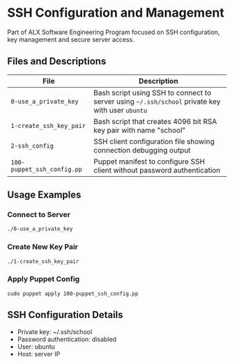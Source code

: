 # SSH Configuration and Management

Part of ALX Software Engineering Program focused on SSH configuration, key management and secure server access.

## Files and Descriptions

| File | Description |
|------|-------------|
| `0-use_a_private_key` | Bash script using SSH to connect to server using `~/.ssh/school` private key with user `ubuntu` |
| `1-create_ssh_key_pair` | Bash script that creates 4096 bit RSA key pair with name "school" |
| `2-ssh_config` | SSH client configuration file showing connection debugging output | 
| `100-puppet_ssh_config.pp` | Puppet manifest to configure SSH client without password authentication |

## Usage Examples

### Connect to Server
```bash
./0-use_a_private_key
```
### Create New Key Pair
```bash
./1-create_ssh_key_pair 
```

### Apply Puppet Config

```
sudo puppet apply 100-puppet_ssh_config.pp
```

## SSH Configuration Details
- Private key: ~/.ssh/school
- Password authentication: disabled
- User: ubuntu
- Host: server IP

